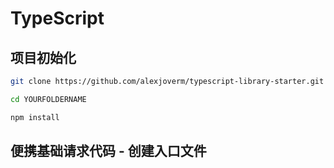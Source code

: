 # TypeScript

## 项目初始化

``` bash
git clone https://github.com/alexjoverm/typescript-library-starter.git YOURFOLDERNAME

cd YOURFOLDERNAME

npm install
```

## 便携基础请求代码 - 创建入口文件

 